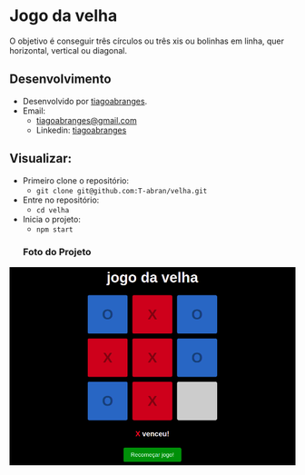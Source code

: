 # Jogo da velha
O objetivo é conseguir três círculos ou três xis ou bolinhas em linha, quer horizontal, vertical ou diagonal.
## Desenvolvimento
 - Desenvolvido por <a href="https://www.linkedin.com/in/tiagoabranges/" target="_blank">tiagoabranges</a>.
 - Email:
   - tiagoabranges@gmail.com
   - Linkedin: <a href="https://www.linkedin.com/in/tiagoabranges/" target="_blank">tiagoabranges</a>

## Visualizar:
 - Primeiro clone o repositório:
    - ``` git clone git@github.com:T-abran/velha.git ```
 - Entre no repositório: 
    - ``` cd velha ```
 - Inicia o projeto:
    - ``` npm start ```
     <h3 align="left"> Foto do Projeto </h3>
 <img src="./src/images/jogodavelha.png" alt="foto do projeto" />
